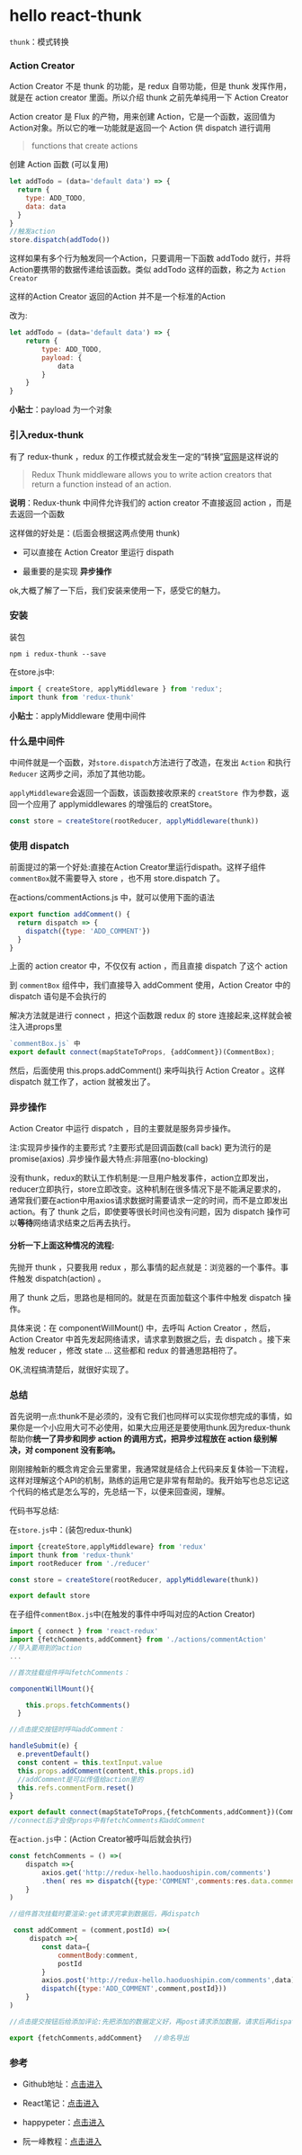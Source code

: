 # hello react-thunk

`thunk`：模式转换

### Action Creator

Action Creator 不是 thunk 的功能，是 redux 自带功能，但是 thunk 发挥作用，就是在 action creator 里面。所以介绍 thunk 之前先单纯用一下 Action Creator

Action creator 是 Flux 的产物，用来创建 Action，它是一个函数，返回值为 Action对象。所以它的唯一功能就是返回一个 Action 供 dispatch 进行调用

>functions that create actions

创建 Action 函数 (可以复用)

```js
let addTodo = (data='default data') => {
  return {
    type: ADD_TODO,
    data: data
  }
}
//触发action
store.dispatch(addTodo())
```

这样如果有多个行为触发同一个Action，只要调用一下函数 addTodo 就行，并将Action要携带的数据传递给该函数。类似 addTodo 这样的函数，称之为 `Action Creator`

这样的Action Creator 返回的Action 并不是一个标准的Action

改为:

```js
let addTodo = (data='default data') => {
    return {
        type: ADD_TODO,
        payload: {
            data
        }
    }
}
```
**小贴士**：payload 为一个对象

### 引入redux-thunk

有了 redux-thunk ，redux 的工作模式就会发生一定的“转换”[官网](https://github.com/gaearon/redux-thunk)是这样说的

>Redux Thunk middleware allows you to write action creators that return a function instead of an action.

**说明**：Redux-thunk 中间件允许我们的 action creator 不直接返回 action ，而是去返回一个函数

这样做的好处是：(后面会根据这两点使用 thunk)

- 可以直接在 Action Creator 里运行 dispath

- 最重要的是实现 **异步操作**

ok,大概了解了一下后，我们安装来使用一下，感受它的魅力。

### 安装

装包

```
npm i redux-thunk --save
```

在store.js中:

```js
import { createStore, applyMiddleware } from 'redux';
import thunk from 'redux-thunk'
```

**小贴士**：applyMiddleware 使用中间件

### 什么是中间件

中间件就是一个函数，对`store.dispatch`方法进行了改造，在发出 `Action` 和执行 `Reducer` 这两步之间，添加了其他功能。

`applyMiddleware`会返回一个函数，该函数接收原来的 `creatStore `作为参数，返回一个应用了 applymiddlewares 的增强后的 creatStore。

```js
const store = createStore(rootReducer, applyMiddleware(thunk))
```

### 使用 dispatch

前面提过的第一个好处:直接在Action Creator里运行dispath。这样子组件`commentBox`就不需要导入 store ，也不用 store.dispatch 了。

在actions/commentActions.js 中，就可以使用下面的语法

```js
export function addComment() {
  return dispatch => {
    dispatch({type: 'ADD_COMMENT'})
  }
}
```

上面的 action creator 中，不仅仅有 action ，而且直接 dispatch 了这个 action

到 `commentBox` 组件中，我们直接导入 addComment 使用，Action Creator 中的 dispatch 语句是不会执行的

解决方法就是进行 connect ，把这个函数跟 redux 的 store 连接起来,这样就会被注入进props里

```js
`commentBox.js` 中
export default connect(mapStateToProps, {addComment})(CommentBox);
```
然后，后面使用 this.props.addComment() 来呼叫执行 Action Creator 。这样 dispatch 就工作了，action 就被发出了。

### 异步操作

Action Creator 中运行 dispatch ，目的主要就是服务异步操作。

注:实现异步操作的主要形式 ?主要形式是回调函数(call back) 更为流行的是promise(axios) .异步操作最大特点:非阻塞(no-blocking)

没有thunk，redux的默认工作机制是:一旦用户触发事件，action立即发出，reducer立即执行，store立即改变。这种机制在很多情况下是不能满足要求的，通常我们要在action中用axios请求数据时需要请求一定的时间，而不是立即发出action。有了 thunk 之后，即使要等很长时间也没有问题，因为 dispatch 操作可以**等待**网络请求结束之后再去执行。

#### 分析一下上面这种情况的流程:

先抛开 thunk ，只要我用 redux ，那么事情的起点就是：浏览器的一个事件。事件触发 dispatch(action) 。

用了 thunk 之后，思路也是相同的。就是在页面加载这个事件中触发 dispatch 操作。

具体来说：在 componentWillMount() 中，去呼叫 Action Creator ，然后，Action Creator 中首先发起网络请求，请求拿到数据之后，去 dispatch 。接下来触发 reducer ，修改 state ... 这些都和 redux 的普通思路相符了。

OK,流程搞清楚后，就很好实现了。

### 总结

首先说明一点:thunk不是必须的，没有它我们也同样可以实现你想完成的事情，如果你是一个小应用大可不必使用，如果大应用还是要使用thunk.因为redux-thunk 帮助你**统一了异步和同步 action 的调用方式，把异步过程放在 action 级别解决，对 component 没有影响。**

刚刚接触新的概念肯定会云里雾里，我通常就是结合上代码来反复体验一下流程，这样对理解这个API的机制，熟练的运用它是非常有帮助的。我开始写也总忘记这个代码的格式是怎么写的，先总结一下，以便来回查阅，理解。

代码书写总结:

在`store.js`中：(装包redux-thunk)

```js
import {createStore,applyMiddleware} from 'redux'
import thunk from 'redux-thunk'
import rootReducer from './reducer'

const store = createStore(rootReducer, applyMiddleware(thunk))

export default store
```

在子组件`commentBox.js`中(在触发的事件中呼叫对应的Action Creator)

```js
import { connect } from 'react-redux'
import {fetchComments,addComment} from './actions/commentAction'
//导入要用到的action
...

//首次挂载组件呼叫fetchComments：

componentWillMount(){

    this.props.fetchComments()
  }

//点击提交按钮时呼叫addComment：

handleSubmit(e) {
  e.preventDefault()
  const content = this.textInput.value
  this.props.addComment(content,this.props.id)　
  //addComment是可以传值给action里的
  this.refs.commentForm.reset()
}

export default connect(mapStateToProps,{fetchComments,addComment})(CommentBox)
//connect后才会使props中有fetchComments和addComment
```

在`action.js`中：(Action Creator被呼叫后就会执行)

```js
const fetchComments = () =>(
    dispatch =>{
        axios.get('http://redux-hello.haoduoshipin.com/comments')
        .then( res => dispatch({type:'COMMENT',comments:res.data.comments}))
    }
)

//组件首次挂载时要渲染:get请求完拿到数据后，再dispatch

 const addComment = (comment,postId) =>(
     dispatch =>{
        const data={
            commentBody:comment,
            postId
        }
        axios.post('http://redux-hello.haoduoshipin.com/comments',data).then(
        dispatch({type:'ADD_COMMENT',comment,postId}))
    }
)

//点击提交按钮后给添加评论:先把添加的数据定义好，再post请求添加数据，请求后再dispatch

export {fetchComments,addComment}   //命名导出
```
### 参考

 - Github地址：[点击进入](https://github.com/gaearon/redux-thunk)

 - React笔记：[点击进入](http://www.8dou5che.com/2017/01/13/react/)

 - happypeter：[点击进入](https://happypeter.github.io/js-tiger/redux/14-hello-world.html)

 - 阮一峰教程：[点击进入](http://www.ruanyifeng.com/blog/2016/09/redux_tutorial_part_two_async_operations.html)
